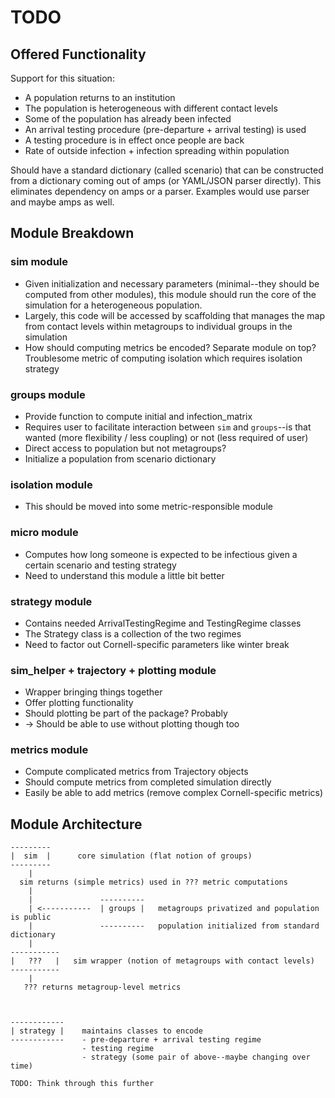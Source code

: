 # TODO

## Offered Functionality

Support for this situation:
- A population returns to an institution
- The population is heterogeneous with different contact levels
- Some of the population has already been infected
- An arrival testing procedure (pre-departure + arrival testing) is used
- A testing procedure is in effect once people are back
- Rate of outside infection + infection spreading within population

Should have a standard dictionary (called scenario) that can be
constructed from a dictionary coming out of amps (or YAML/JSON parser
directly). This eliminates dependency on amps or a parser. Examples would
use parser and maybe amps as well.

## Module Breakdown

### sim module
- Given initialization and necessary parameters (minimal--they should be
  computed from other modules), this module should run the core of the
  simulation for a heterogeneous population.
- Largely, this code will be accessed by scaffolding that manages the map from
  contact levels within metagroups to individual groups in the simulation
- How should computing metrics be encoded? Separate module on top?
  Troublesome metric of computing isolation which requires isolation strategy

### groups module
- Provide function to compute initial and infection_matrix
- Requires user to facilitate interaction between `sim` and `groups`--is that
  wanted (more flexibility / less coupling) or not (less required of user)
- Direct access to population but not metagroups?
- Initialize a population from scenario dictionary

### isolation module
- This should be moved into some metric-responsible module

### micro module
- Computes how long someone is expected to be infectious given a certain
  scenario and testing strategy
- Need to understand this module a little bit better

### strategy module
- Contains needed ArrivalTestingRegime and TestingRegime classes
- The Strategy class is a collection of the two regimes
- Need to factor out Cornell-specific parameters like winter break

### sim_helper + trajectory + plotting module
- Wrapper bringing things together
- Offer plotting functionality
- Should plotting be part of the package? Probably
- -> Should be able to use without plotting though too

### metrics module
- Compute complicated metrics from Trajectory objects
- Should compute metrics from completed simulation directly
- Easily be able to add metrics (remove complex Cornell-specific metrics)

## Module Architecture

```
---------
|  sim  |      core simulation (flat notion of groups)
---------
    |
  sim returns (simple metrics) used in ??? metric computations
    |
    |               ----------
    | <-----------  | groups |   metagroups privatized and population is public
    |               ----------   population initialized from standard dictionary
    |
-----------
|   ???   |   sim wrapper (notion of metagroups with contact levels)
-----------
    |
   ??? returns metagroup-level metrics



------------
| strategy |    maintains classes to encode
------------    - pre-departure + arrival testing regime
                - testing regime
                - strategy (some pair of above--maybe changing over time)

TODO: Think through this further
```